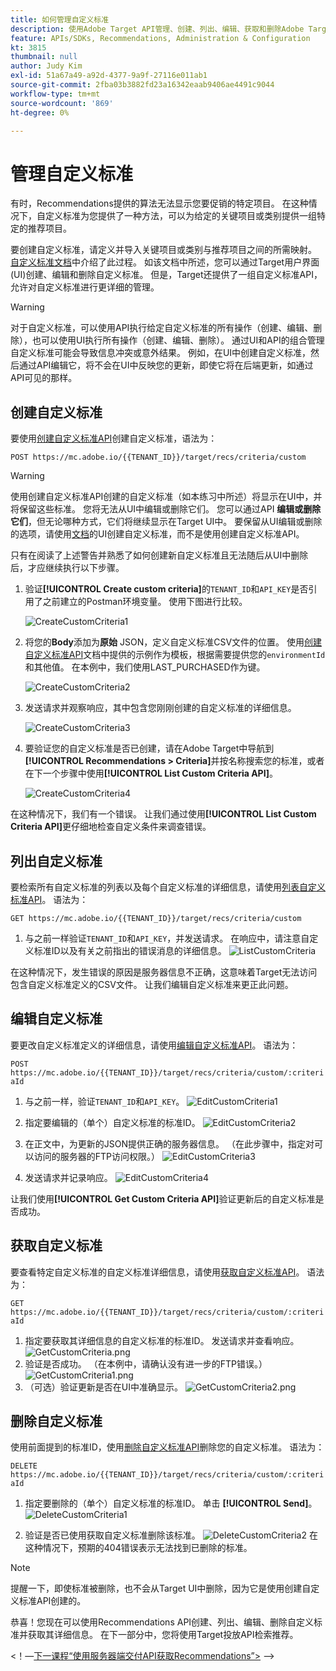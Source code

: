```yaml
---
title: 如何管理自定义标准
description: 使用Adobe Target API管理、创建、列出、编辑、获取和删除Adobe Target Recommendations标准所需的步骤。
feature: APIs/SDKs, Recommendations, Administration & Configuration
kt: 3815
thumbnail: null
author: Judy Kim
exl-id: 51a67a49-a92d-4377-9a9f-27116e011ab1
source-git-commit: 2fba03b3882fd23a16342eaab9406ae4491c9044
workflow-type: tm+mt
source-wordcount: '869'
ht-degree: 0%

---
```


# 管理自定义标准

有时，Recommendations提供的算法无法显示您要促销的特定项目。 在这种情况下，自定义标准为您提供了一种方法，可以为给定的关键项目或类别提供一组特定的推荐项目。

要创建自定义标准，请定义并导入关键项目或类别与推荐项目之间的所需映射。 [自定义标准文档](https://experienceleague.adobe.com/docs/target/using/recommendations/criteria/recommendations-csv.html)中介绍了此过程。 如该文档中所述，您可以通过Target用户界面(UI)创建、编辑和删除自定义标准。 但是，Target还提供了一组自定义标准API，允许对自定义标准进行更详细的管理。

>[!WARNING]
>
>对于自定义标准，可以使用API执行给定自定义标准的所有操作（创建、编辑、删除），也可以使用UI执行所有操作（创建、编辑、删除）。 通过UI和API的组合管理自定义标准可能会导致信息冲突或意外结果。 例如，在UI中创建自定义标准，然后通过API编辑它，将不会在UI中反映您的更新，即使它将在后端更新，如通过API可见的那样。

## 创建自定义标准

要使用[创建自定义标准API](https://developer.adobe.com/target/administer/recommendations-api/#operation/createCriteriaCustom)创建自定义标准，语法为：

`POST https://mc.adobe.io/{{TENANT_ID}}/target/recs/criteria/custom`

>[!WARNING]
>
>使用创建自定义标准API创建的自定义标准（如本练习中所述）将显示在UI中，并将保留这些标准。 您将无法从UI中编辑或删除它们。 您可以通过API **编辑或删除它们**，但无论哪种方式，它们将继续显示在Target UI中。 要保留从UI编辑或删除的选项，请使用[文档](https://experienceleague.adobe.com/docs/target/using/recommendations/criteria/recommendations-csv.html)的UI创建自定义标准，而不是使用创建自定义标准API。

只有在阅读了上述警告并熟悉了如何创建新自定义标准且无法随后从UI中删除后，才应继续执行以下步骤。

1. 验证&#x200B;**[!UICONTROL Create custom criteria]**&#x200B;的`TENANT_ID`和`API_KEY`是否引用了之前建立的Postman环境变量。 使用下图进行比较。

   ![CreateCustomCriteria1](assets/CreateCustomCriteria1.png)

1. 将您的&#x200B;**Body**&#x200B;添加为&#x200B;**原始** JSON，定义自定义标准CSV文件的位置。 使用[创建自定义标准API](https://developer.adobe.com/target/administer/recommendations-api/#operation/getAllCriteriaCustom)文档中提供的示例作为模板，根据需要提供您的`environmentId`和其他值。 在本例中，我们使用LAST_PURCHASED作为键。

   ![CreateCustomCriteria2](assets/CreateCustomCriteria2.png)

1. 发送请求并观察响应，其中包含您刚刚创建的自定义标准的详细信息。

   ![CreateCustomCriteria3](assets/CreateCustomCriteria3.png)

1. 要验证您的自定义标准是否已创建，请在Adobe Target中导航到&#x200B;**[!UICONTROL Recommendations > Criteria]**&#x200B;并按名称搜索您的标准，或者在下一个步骤中使用&#x200B;**[!UICONTROL List Custom Criteria API]**。

   ![CreateCustomCriteria4](assets/CreateCustomCriteria4.png)

在这种情况下，我们有一个错误。 让我们通过使用&#x200B;**[!UICONTROL List Custom Criteria API]**&#x200B;更仔细地检查自定义条件来调查错误。

## 列出自定义标准

要检索所有自定义标准的列表以及每个自定义标准的详细信息，请使用[列表自定义标准API](https://developer.adobe.com/target/administer/recommendations-api/#operation/getAllCriteriaCustom)。 语法为：

`GET https://mc.adobe.io/{{TENANT_ID}}/target/recs/criteria/custom`

1. 与之前一样验证`TENANT_ID`和`API_KEY`，并发送请求。 在响应中，请注意自定义标准ID以及有关之前指出的错误消息的详细信息。
   ![ListCustomCriteria](assets/ListCustomCriteria.png)

在这种情况下，发生错误的原因是服务器信息不正确，这意味着Target无法访问包含自定义标准定义的CSV文件。 让我们编辑自定义标准来更正此问题。

## 编辑自定义标准

要更改自定义标准定义的详细信息，请使用[编辑自定义标准API](https://developer.adobe.com/target/administer/recommendations-api/#operation/updateCriteriaCustom)。 语法为：

`POST https://mc.adobe.io/{{TENANT_ID}}/target/recs/criteria/custom/:criteriaId`

1. 与之前一样，验证`TENANT_ID`和`API_KEY`。
   ![EditCustomCriteria1](assets/EditCustomCriteria1.png)

1. 指定要编辑的（单个）自定义标准的标准ID。
   ![EditCustomCriteria2](assets/EditCustomCriteria2.png)

1. 在正文中，为更新的JSON提供正确的服务器信息。 （在此步骤中，指定对可以访问的服务器的FTP访问权限。）
   ![EditCustomCriteria3](assets/EditCustomCriteria3.png)

1. 发送请求并记录响应。
   ![EditCustomCriteria4](assets/EditCustomCriteria4.png)

让我们使用&#x200B;**[!UICONTROL Get Custom Criteria API]**&#x200B;验证更新后的自定义标准是否成功。

## 获取自定义标准

要查看特定自定义标准的自定义标准详细信息，请使用[获取自定义标准API](https://developer.adobe.com/target/administer/recommendations-api/#operation/getCriteriaCustom)。 语法为：

`GET https://mc.adobe.io/{{TENANT_ID}}/target/recs/criteria/custom/:criteriaId`

1. 指定要获取其详细信息的自定义标准的标准ID。 发送请求并查看响应。
   ![GetCustomCriteria.png](assets/GetCustomCriteria.png)
1. 验证是否成功。 （在本例中，请确认没有进一步的FTP错误。）
   ![GetCustomCriteria1.png](assets/GetCustomCriteria1.png)
1. （可选）验证更新是否在UI中准确显示。
   ![GetCustomCriteria2.png](assets/GetCustomCriteria2.png)

## 删除自定义标准

使用前面提到的标准ID，使用[删除自定义标准API](https://developer.adobe.com/target/administer/recommendations-api/#operation/deleteCriteriaCustom)删除您的自定义标准。 语法为：

`DELETE https://mc.adobe.io/{{TENANT_ID}}/target/recs/criteria/custom/:criteriaId`

1. 指定要删除的（单个）自定义标准的标准ID。 单击 **[!UICONTROL Send]**。
   ![DeleteCustomCriteria1](assets/DeleteCustomCriteria1.png)

1. 验证是否已使用获取自定义标准删除该标准。
   ![DeleteCustomCriteria2](assets/DeleteCustomCriteria2.png)
在这种情况下，预期的404错误表示无法找到已删除的标准。

>[!NOTE]
>
>提醒一下，即使标准被删除，也不会从Target UI中删除，因为它是使用创建自定义标准API创建的。

恭喜！您现在可以使用Recommendations API创建、列出、编辑、删除自定义标准并获取其详细信息。 在下一部分中，您将使用Target投放API检索推荐。

&lt;！—[下一课程“使用服务器端交付API获取Recommendations”>](fetch-recs-server-side-delivery-api.md) —>
